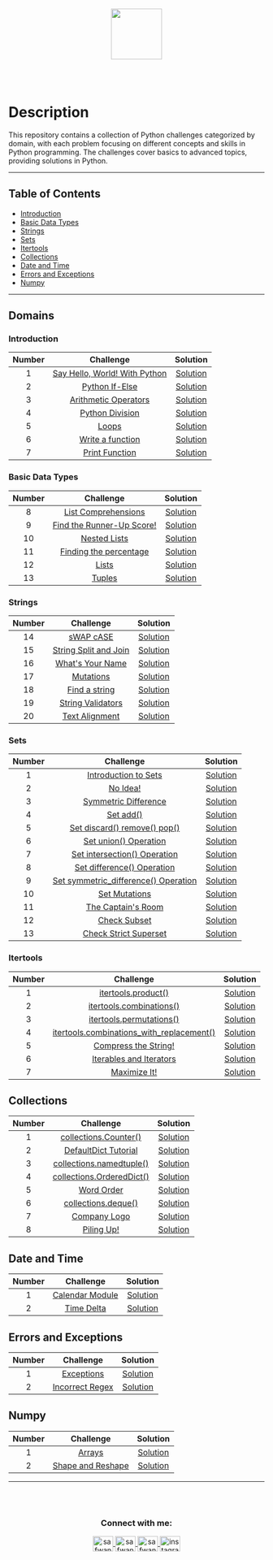 <p align="center">  
	<br>
	<a href="https://www.hackerrank.com/safwannasir49">
        <img height=100 src="https://hrcdn.net/community-frontend/assets/brand/logo-new-white-green-a5cb16e0ae.svg"> 
    </a>
    <br>
    <br>
</p>

<br>

# Description

This repository contains a collection of Python challenges categorized by domain, with each problem focusing on different concepts and skills in Python programming. The challenges cover basics to advanced topics, providing solutions in Python.

---

## Table of Contents
   - [Introduction](#introduction)
   - [Basic Data Types](#basic-data-types)
   - [Strings](#strings)
   - [Sets](#sets)
   - [Itertools](#itertools)
   - [Collections](#collections)
   - [Date and Time](#date-and-time)
   - [Errors and Exceptions](#errors-and-exceptions)
   - [Numpy](#numpy)

---

## Domains

### Introduction

| Number |                                 Challenge                                  |                     Solution                    |
|:------:|:--------------------------------------------------------------------------:|:-----------------------------------------------:|
|   1    | [Say Hello, World! With Python](https://www.hackerrank.com/challenges/py-hello-world/problem) | [Solution](01-Say-Hello-World-With-Python.py) |
|   2    | [Python If-Else](https://www.hackerrank.com/challenges/py-if-else/problem) | [Solution](02-Python-If-Else.py)            |
|   3    | [Arithmetic Operators](https://www.hackerrank.com/challenges/python-arithmetic-operators/problem) | [Solution](03-Arithmetic-Operators.py)      |
|   4    | [Python Division](https://www.hackerrank.com/challenges/python-division/problem) | [Solution](04-Python-Division.py)           |
|   5    | [Loops](https://www.hackerrank.com/challenges/python-loops/problem) | [Solution](05-Loops.py)                      |
|   6    | [Write a function](https://www.hackerrank.com/challenges/write-a-function/problem) | [Solution](06-Write-a-function.py)          |
|   7    | [Print Function](https://www.hackerrank.com/challenges/python-print/problem) | [Solution](07-Print-Function.py)            |

### Basic Data Types

| Number |                                 Challenge                                  |                     Solution                    |
|:------:|:--------------------------------------------------------------------------:|:-----------------------------------------------:|
|   8    | [List Comprehensions](https://www.hackerrank.com/challenges/list-comprehensions/problem) | [Solution](08-List-Comprehensions.py)       |
|   9    | [Find the Runner-Up Score!](https://www.hackerrank.com/challenges/find-second-maximum-number-in-a-list/problem) | [Solution](09-Find-the-Runner-Up-Score.py) |
|  10    | [Nested Lists](https://www.hackerrank.com/challenges/nested-list/problem) | [Solution](10-Nested-Lists.py)              |
|  11    | [Finding the percentage](https://www.hackerrank.com/challenges/finding-the-percentage/problem) | [Solution](11-Finding-the-percentage.py)   |
|  12    | [Lists](https://www.hackerrank.com/challenges/python-lists/problem) | [Solution](12-Lists.py)                      |
|  13    | [Tuples](https://www.hackerrank.com/challenges/python-tuples/problem) | [Solution](13-Tuples.py)                     |

### Strings

| Number |                                 Challenge                                  |                     Solution                    |
|:------:|:--------------------------------------------------------------------------:|:-----------------------------------------------:|
|  14    | [sWAP cASE](https://www.hackerrank.com/challenges/swap-case/problem) | [Solution](14-sWAP-cASE.py)                 |
|  15    | [String Split and Join](https://www.hackerrank.com/challenges/python-string-split-and-join/problem) | [Solution](15-String-Split-and-Join.py) |
|  16    | [What's Your Name](https://www.hackerrank.com/challenges/whats-your-name/problem) | [Solution](16-Whats-Your-Name.py)           |
|  17    | [Mutations](https://www.hackerrank.com/challenges/python-mutations/problem) | [Solution](17-Mutations.py)                 |
|  18    | [Find a string](https://www.hackerrank.com/challenges/find-a-string/problem) | [Solution](18-Find-a-string.py)             |
|  19    | [String Validators](https://www.hackerrank.com/challenges/string-validators/problem) | [Solution](19-String-Validators.py)        |
|  20    | [Text Alignment](https://www.hackerrank.com/challenges/text-alignment/problem) | [Solution](20-Text-Alignment.py)           |

### Sets

| Number |                                  Challenge                                   |                     Solution                    |
|:------:|:--------------------------------------------------------------------------:|:-----------------------------------------------:|
|   1    | [Introduction to Sets](https://www.hackerrank.com/challenges/intro-to-sets/problem) | [Solution](sets/introduction_to_sets.py)   |
|   2    | [No Idea!](https://www.hackerrank.com/challenges/no-idea/problem)         | [Solution](sets/no_idea.py)                 |
|   3    | [Symmetric Difference](https://www.hackerrank.com/challenges/symmetric-difference/problem) | [Solution](sets/symmetric_difference.py)    |
|   4    | [Set add()](https://www.hackerrank.com/challenges/py-set-add/problem)     | [Solution](sets/set_add.py)                 |
|   5    | [Set discard() remove() pop()](https://www.hackerrank.com/challenges/py-set-discard-remove-pop/problem) | [Solution](sets/set_discard_remove_pop.py) |
|   6    | [Set union() Operation](https://www.hackerrank.com/challenges/py-set-union/problem) | [Solution](sets/set_union.py)               |
|   7    | [Set intersection() Operation](https://www.hackerrank.com/challenges/py-set-intersection-operation/problem) | [Solution](sets/set_intersection.py)        |
|   8    | [Set difference() Operation](https://www.hackerrank.com/challenges/py-set-difference-operation/problem) | [Solution](sets/set_difference.py)          |
|   9    | [Set symmetric_difference() Operation](https://www.hackerrank.com/challenges/py-set-symmetric-difference-operation/problem) | [Solution](sets/set_symmetric_difference.py) |
|  10    | [Set Mutations](https://www.hackerrank.com/challenges/py-set-mutations/problem) | [Solution](sets/set_mutations.py)           |
|  11    | [The Captain's Room](https://www.hackerrank.com/challenges/the-captains-room/problem) | [Solution](sets/the_captains_room.py)      |
|  12    | [Check Subset](https://www.hackerrank.com/challenges/check-subset/problem) | [Solution](sets/check_subset.py)            |
|  13    | [Check Strict Superset](https://www.hackerrank.com/challenges/check-strict-superset/problem) | [Solution](sets/check_strict_superset.py)   |

### Itertools

| Number |                                 Challenge                                  |                     Solution                    |
|:------:|:--------------------------------------------------------------------------:|:-----------------------------------------------:|
|   1    | [itertools.product()](https://www.hackerrank.com/challenges/itertools-product/problem) | [Solution](itertools/product.py)           |
|   2    | [itertools.combinations()](https://www.hackerrank.com/challenges/itertools-combinations/problem) | [Solution](itertools/combinations.py)      |
|   3    | [itertools.permutations()](https://www.hackerrank.com/challenges/itertools-permutations/problem) | [Solution](itertools/permutations.py)      |
|   4    | [itertools.combinations_with_replacement()](https://www.hackerrank.com/challenges/itertools-combinations-with-replacement/problem) | [Solution](itertools/combinations_with_replacement.py) |
|   5    | [Compress the String!](https://www.hackerrank.com/challenges/compress-the-string/problem) | [Solution](itertools/compress_the_string.py) |
|   6    | [Iterables and Iterators](https://www.hackerrank.com/challenges/iterables-and-iterators/problem) | [Solution](itertools/iterables_and_iterators.py) |
|   7    | [Maximize It!](https://www.hackerrank.com/challenges/maximize-it/problem) | [Solution](itertools/maximize_it.py)       |


## Collections

| Number |                                 Challenge                                  |                     Solution                    |
|:------:|:--------------------------------------------------------------------------:|:-----------------------------------------------:|
|   1    | [collections.Counter()](https://www.hackerrank.com/challenges/collections-counter/problem) | [Solution](collections/counter.py)         |
|   2    | [DefaultDict Tutorial](https://www.hackerrank.com/challenges/defaultdict-tutorial/problem) | [Solution](collections/defaultdict_tutorial.py) |
|   3    | [collections.namedtuple()](https://www.hackerrank.com/challenges/collections-namedtuple/problem) | [Solution](collections/namedtuple.py)     |
|   4    | [collections.OrderedDict()](https://www.hackerrank.com/challenges/collections-ordereddict/problem) | [Solution](collections/ordered_dict.py)   |
|   5    | [Word Order](https://www.hackerrank.com/challenges/word-order/problem)   | [Solution](collections/word_order.py)      |
|   6    | [collections.deque()](https://www.hackerrank.com/challenges/collections-deque/problem) | [Solution](collections/deque.py)           |
|   7    | [Company Logo](https://www.hackerrank.com/challenges/company-logo/problem) | [Solution](collections/company_logo.py)    |
|   8    | [Piling Up!](https://www.hackerrank.com/challenges/piling-up/problem)     | [Solution](collections/piling_up.py)       |

## Date and Time

| Number |                                 Challenge                                  |                     Solution                    |
|:------:|:--------------------------------------------------------------------------:|:-----------------------------------------------:|
|   1    | [Calendar Module](https://www.hackerrank.com/challenges/calendar-module/problem) | [Solution](date_and_time/calendar_module.py) |
|   2    | [Time Delta](https://www.hackerrank.com/challenges/python-time-delta/problem) | [Solution](date_and_time/time_delta.py)    |

## Errors and Exceptions

| Number |                                 Challenge                                  |                     Solution                    |
|:------:|:--------------------------------------------------------------------------:|:-----------------------------------------------:|
|   1    | [Exceptions](https://www.hackerrank.com/challenges/exceptions/problem)    | [Solution](errors_and_exceptions/exceptions.py) |
|   2    | [Incorrect Regex](https://www.hackerrank.com/challenges/incorrect-regex/problem) | [Solution](errors_and_exceptions/incorrect_regex.py) |

## Numpy

| Number |                                 Challenge                                  |                     Solution                    |
|:------:|:--------------------------------------------------------------------------:|:-----------------------------------------------:|
|   1    | [Arrays](https://www.hackerrank.com/challenges/arrays/problem)            | [Solution](numpy/arrays.py)                 |
|   2    | [Shape and Reshape](https://www.hackerrank.com/challenges/shape-and-reshape/problem) | [Solution](numpy/shape_and_reshape.py)     |
---


<!-- Contact Section --> 
<br>
<br>
<h3 align="center">Connect with me:</h3>
<p align="center">
    <a href="mailto:safwannasir49@gmail.com" target="blank">
        <img align="center" src="https://www.svgrepo.com/show/484206/mail.svg" alt="safwannasir49@gmail.com" height="30" width="40" />
    </a>
    <a href="https://twitter.com/SafwanNasir49" target="blank">
        <img align="center" src="https://raw.githubusercontent.com/rahuldkjain/github-profile-readme-generator/master/src/images/icons/Social/twitter.svg" alt="safwannasir" height="30" width="40" />
    </a>
    <a href="https://linkedin.com/in/safwan-nasir-955745219" target="blank">
        <img align="center" src="https://raw.githubusercontent.com/rahuldkjain/github-profile-readme-generator/master/src/images/icons/Social/linked-in-alt.svg" alt="safwan_nasir_linkedin" height="30" width="40" />
    </a>
    <a href="https://www.instagram.com/safwan_nasir_/" target="_blank" rel="noopener noreferrer nofollow">
        <img align="center" src="https://raw.githubusercontent.com/rahuldkjain/github-profile-readme-generator/master/src/images/icons/Social/instagram.svg" alt="instagram" height="30" width="40">
    </a>
</p>


<br><br><br>
